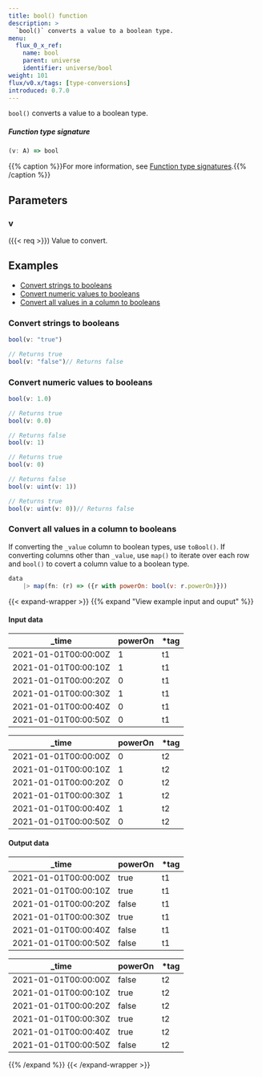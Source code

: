 ```yaml
---
title: bool() function
description: >
  `bool()` converts a value to a boolean type.
menu:
  flux_0_x_ref:
    name: bool
    parent: universe
    identifier: universe/bool
weight: 101
flux/v0.x/tags: [type-conversions]
introduced: 0.7.0
---
```


<!------------------------------------------------------------------------------

IMPORTANT: This page was generated from comments in the Flux source code. Any
edits made directly to this page will be overwritten the next time the
documentation is generated. 

To make updates to this documentation, update the function comments above the
function definition in the Flux source code:

https://github.com/influxdata/flux/blob/master/stdlib/universe/universe.flux#L3024-L3024

Contributing to Flux: https://github.com/influxdata/flux#contributing
Fluxdoc syntax: https://github.com/influxdata/flux/blob/master/docs/fluxdoc.md

------------------------------------------------------------------------------->

`bool()` converts a value to a boolean type.



##### Function type signature

```js
(v: A) => bool
```

{{% caption %}}For more information, see [Function type signatures](/flux/v0.x/function-type-signatures/).{{% /caption %}}

## Parameters

### v
({{< req >}})
Value to convert.




## Examples

- [Convert strings to booleans](#convert-strings-to-booleans)
- [Convert numeric values to booleans](#convert-numeric-values-to-booleans)
- [Convert all values in a column to booleans](#convert-all-values-in-a-column-to-booleans)

### Convert strings to booleans

```js
bool(v: "true")

// Returns true
bool(v: "false")// Returns false


```


### Convert numeric values to booleans

```js
bool(v: 1.0)

// Returns true
bool(v: 0.0)

// Returns false
bool(v: 1)

// Returns true
bool(v: 0)

// Returns false
bool(v: uint(v: 1))

// Returns true
bool(v: uint(v: 0))// Returns false


```


### Convert all values in a column to booleans

If converting the `_value` column to boolean types, use `toBool()`.
If converting columns other than `_value`, use `map()` to iterate over each
row and `bool()` to covert a column value to a boolean type.

```js
data
    |> map(fn: (r) => ({r with powerOn: bool(v: r.powerOn)}))

```

{{< expand-wrapper >}}
{{% expand "View example input and ouput" %}}

#### Input data

| _time                | powerOn  | *tag |
| -------------------- | -------- | ---- |
| 2021-01-01T00:00:00Z | 1        | t1   |
| 2021-01-01T00:00:10Z | 1        | t1   |
| 2021-01-01T00:00:20Z | 0        | t1   |
| 2021-01-01T00:00:30Z | 1        | t1   |
| 2021-01-01T00:00:40Z | 0        | t1   |
| 2021-01-01T00:00:50Z | 0        | t1   |

| _time                | powerOn  | *tag |
| -------------------- | -------- | ---- |
| 2021-01-01T00:00:00Z | 0        | t2   |
| 2021-01-01T00:00:10Z | 1        | t2   |
| 2021-01-01T00:00:20Z | 0        | t2   |
| 2021-01-01T00:00:30Z | 1        | t2   |
| 2021-01-01T00:00:40Z | 1        | t2   |
| 2021-01-01T00:00:50Z | 0        | t2   |


#### Output data

| _time                | powerOn  | *tag |
| -------------------- | -------- | ---- |
| 2021-01-01T00:00:00Z | true     | t1   |
| 2021-01-01T00:00:10Z | true     | t1   |
| 2021-01-01T00:00:20Z | false    | t1   |
| 2021-01-01T00:00:30Z | true     | t1   |
| 2021-01-01T00:00:40Z | false    | t1   |
| 2021-01-01T00:00:50Z | false    | t1   |

| _time                | powerOn  | *tag |
| -------------------- | -------- | ---- |
| 2021-01-01T00:00:00Z | false    | t2   |
| 2021-01-01T00:00:10Z | true     | t2   |
| 2021-01-01T00:00:20Z | false    | t2   |
| 2021-01-01T00:00:30Z | true     | t2   |
| 2021-01-01T00:00:40Z | true     | t2   |
| 2021-01-01T00:00:50Z | false    | t2   |

{{% /expand %}}
{{< /expand-wrapper >}}
